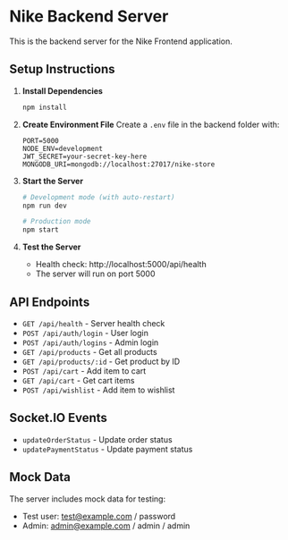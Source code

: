 # Nike Backend Server

This is the backend server for the Nike Frontend application.

## Setup Instructions

1. **Install Dependencies**
   ```bash
   npm install
   ```

2. **Create Environment File**
   Create a `.env` file in the backend folder with:
   ```
   PORT=5000
   NODE_ENV=development
   JWT_SECRET=your-secret-key-here
   MONGODB_URI=mongodb://localhost:27017/nike-store
   ```

3. **Start the Server**
   ```bash
   # Development mode (with auto-restart)
   npm run dev
   
   # Production mode
   npm start
   ```

4. **Test the Server**
   - Health check: http://localhost:5000/api/health
   - The server will run on port 5000

## API Endpoints

- `GET /api/health` - Server health check
- `POST /api/auth/login` - User login
- `POST /api/auth/logins` - Admin login
- `GET /api/products` - Get all products
- `GET /api/products/:id` - Get product by ID
- `POST /api/cart` - Add item to cart
- `GET /api/cart` - Get cart items
- `POST /api/wishlist` - Add item to wishlist

## Socket.IO Events

- `updateOrderStatus` - Update order status
- `updatePaymentStatus` - Update payment status

## Mock Data

The server includes mock data for testing:
- Test user: test@example.com / password
- Admin: admin@example.com / admin / admin
